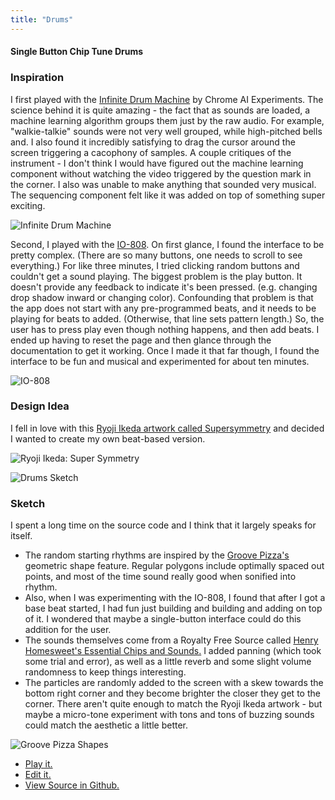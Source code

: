 ```yaml
---
title: "Drums"
---
```

#### Single Button Chip Tune Drums

### Inspiration
I first played with the [Infinite Drum Machine](https://experiments.withgoogle.com/ai/drum-machine/view/) by Chrome AI Experiments. The science behind it is quite amazing - the fact that as sounds are loaded, a machine learning algorithm groups them just by the raw audio. For example, "walkie-talkie" sounds were not very well grouped, while high-pitched bells and. I also found it incredibly satisfying to drag the cursor around the screen triggering a cacophony of samples. A couple critiques of the instrument - I don't think I would have figured out the machine learning component without watching the video triggered by the question mark in the corner. I also was unable to make anything that sounded very musical. The sequencing component felt like it was added on top of something super exciting.

![Infinite Drum Machine](https://huriphoonado.github.io/code-of-music/static/images/Infinite_Drum_Machine.png)

Second, I played with the [IO-808](https://io808.com). On first glance, I found the interface to be pretty complex. (There are so many buttons, one needs to scroll to see everything.) For like three minutes, I tried clicking random buttons and couldn't get a sound playing. The biggest problem is the play button. It doesn't provide any feedback to indicate it's been pressed. (e.g. changing drop shadow inward or changing color). Confounding that problem is that the app does not start with any pre-programmed beats, and it needs to be playing for beats to added. (Otherwise, that line sets pattern length.) So, the user has to press play even though nothing happens, and then add beats. I ended up having to reset the page and then glance through the documentation to get it working. Once I made it that far though, I found the interface to be fun and musical and experimented for about ten minutes.

![IO-808](https://huriphoonado.github.io/code-of-music/static/images/IO-808.png)

### Design Idea
I fell in love with this [Ryoji Ikeda artwork called Supersymmetry](http://www.ryojiikeda.com/project/supersymmetry/) and decided I wanted to create my own beat-based version.

![Ryoji Ikeda: Super Symmetry](https://huriphoonado.github.io/code-of-music/static/images/susy-experiment_1.png)

![Drums Sketch](https://huriphoonado.github.io/code-of-music/static/images/drum_sketch.JPG)

### Sketch
I spent a long time on the source code and I think that it largely speaks for itself.
* The random starting rhythms are inspired by the [Groove Pizza's](https://apps.musedlab.org/groovepizza/) geometric shape feature. Regular polygons include optimally spaced out points, and most of the time sound really good when sonified into rhythm.
* Also, when I was experimenting with the IO-808, I found that after I got a base beat started, I had fun just building and building and adding on top of it. I wondered that maybe a single-button interface could do this addition for the user.
* The sounds themselves come from a Royalty Free Source called [Henry Homesweet's Essential Chips and Sounds.](https://woolyss.com/chipmusic-samples.php?s=HENRY+HOMESWEET+-+Essential+Chip+Sounds+Vol-1) I added panning (which took some trial and error), as well as a little reverb and some slight volume randomness to keep things interesting.
* The particles are randomly added to the screen with a skew towards the bottom right corner and they become brighter the closer they get to the corner. There aren't quite enough to match the
Ryoji Ikeda artwork - but maybe a micro-tone experiment with tons and tons of buzzing sounds could match the aesthetic a little better.

![Groove Pizza Shapes](https://huriphoonado.github.io/code-of-music/static/images/groove_pizza.JPG)

* [Play it.](https://editor.p5js.org/full/HJXA9fouX)
* [Edit it.](https://editor.p5js.org/huriphoonado/sketches/HJXA9fouX)
* [View Source in Github.](https://github.com/Huriphoonado/code-of-music/tree/master/projects/Drums)

